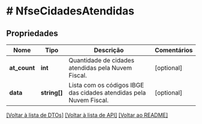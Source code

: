 # # NfseCidadesAtendidas

## Propriedades

Nome | Tipo | Descrição | Comentários
------------ | ------------- | ------------- | -------------
**at_count** | **int** | Quantidade de cidades atendidas pela Nuvem Fiscal. | [optional]
**data** | **string[]** | Lista com os códigos IBGE das cidades atendidas pela Nuvem Fiscal. | [optional]

[[Voltar à lista de DTOs]](../../README.md#models) [[Voltar à lista de API]](../../README.md#endpoints) [[Voltar ao README]](../../README.md)
